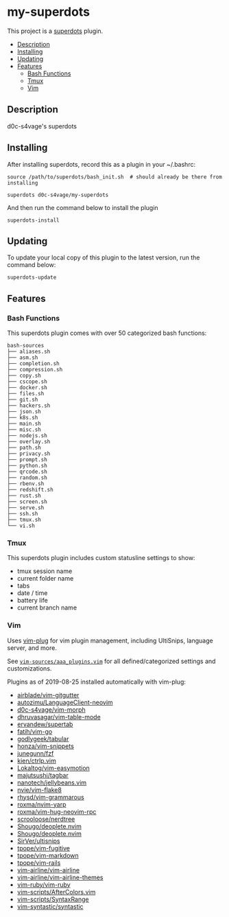 # my-superdots

This project is a [superdots](https://github.com/super-dots/superdots) plugin.

- [Description](#description)
- [Installing](#installing)
- [Updating](#updating)
- [Features](#features)
  * [Bash Functions](#bash-functions)
  * [Tmux](#tmux)
  * [Vim](#vim)

## Description

d0c-s4vage's superdots

## Installing

After installing superdots, record this as a plugin in your ~/.bashrc:

```
source /path/to/superdots/bash_init.sh  # should already be there from installing

superdots d0c-s4vage/my-superdots
```

And then run the command below to install the plugin

```
superdots-install
```

## Updating

To update your local copy of this plugin to the latest version, run the command
below:

```
superdots-update
```

## Features

### Bash Functions

This superdots plugin comes with over 50 categorized bash functions:

```
bash-sources                                                                                                                                                                          
├── aliases.sh                                                                                                                                                                        
├── asm.sh                                                                                                                                                                            
├── completion.sh                                                                                                                                                                     
├── compression.sh                                                                                                                                                                    
├── copy.sh                                                                                                                                                                           
├── cscope.sh                                                                                                                                                                         
├── docker.sh                                                                                                                                                                         
├── files.sh
├── git.sh
├── hackers.sh
├── json.sh
├── k8s.sh
├── main.sh
├── misc.sh
├── nodejs.sh
├── overlay.sh
├── path.sh
├── privacy.sh
├── prompt.sh
├── python.sh
├── qrcode.sh
├── random.sh
├── rbenv.sh
├── redshift.sh
├── rust.sh
├── screen.sh
├── serve.sh
├── ssh.sh
├── tmux.sh
└── vi.sh
```

### Tmux

This superdots plugin includes custom statusline settings to show:

* tmux session name
* current folder name
* tabs
* date / time
* battery life
* current branch name

### Vim

Uses [vim-plug](https://github.com/junegunn/vim-plug) for vim plugin management,
including UltiSnips, language server, and more.

See [`vim-sources/aaa_plugins.vim`](./vim-sources/aaa_plugins.vim) for all
defined/categorized settings and customizations.

Plugins as of 2019-08-25 installed automatically with vim-plug:

* [airblade/vim-gitgutter](https://github.com/airblade/vim-gitgutter)
* [autozimu/LanguageClient-neovim](https://github.com/autozimu/LanguageClient-neovim)
* [d0c-s4vage/vim-morph](https://github.com/d0c-s4vage/vim-morph)
* [dhruvasagar/vim-table-mode](https://github.com/dhruvasagar/vim-table-mode)
* [ervandew/supertab](https://github.com/ervandew/supertab)
* [fatih/vim-go](https://github.com/fatih/vim-go)
* [godlygeek/tabular](https://github.com/godlygeek/tabular)
* [honza/vim-snippets](https://github.com/honza/vim-snippets)
* [junegunn/fzf](https://github.com/junegunn/fzf)
* [kien/ctrlp.vim](https://github.com/kien/ctrlp.vim)
* [Lokaltog/vim-easymotion](https://github.com/Lokaltog/vim-easymotion)
* [majutsushi/tagbar](https://github.com/majutsushi/tagbar)
* [nanotech/jellybeans.vim](https://github.com/nanotech/jellybeans.vim)
* [nvie/vim-flake8](https://github.com/nvie/vim-flake8)
* [rhysd/vim-grammarous](https://github.com/rhysd/vim-grammarous)
* [roxma/nvim-yarp](https://github.com/roxma/nvim-yarp)
* [roxma/vim-hug-neovim-rpc](https://github.com/roxma/vim-hug-neovim-rpc)
* [scrooloose/nerdtree](https://github.com/scrooloose/nerdtree)
* [Shougo/deoplete.nvim](https://github.com/Shougo/deoplete.nvim)
* [Shougo/deoplete.nvim](https://github.com/Shougo/deoplete.nvim)
* [SirVer/ultisnips](https://github.com/SirVer/ultisnips)
* [tpope/vim-fugitive](https://github.com/tpope/vim-fugitive)
* [tpope/vim-markdown](https://github.com/tpope/vim-markdown)
* [tpope/vim-rails](https://github.com/tpope/vim-rails)
* [vim-airline/vim-airline](https://github.com/vim-airline/vim-airline)
* [vim-airline/vim-airline-themes](https://github.com/vim-airline/vim-airline-themes)
* [vim-ruby/vim-ruby](https://github.com/vim-ruby/vim-ruby)
* [vim-scripts/AfterColors.vim](https://github.com/vim-scripts/AfterColors.vim)
* [vim-scripts/SyntaxRange](https://github.com/vim-scripts/SyntaxRange)
* [vim-syntastic/syntastic](https://github.com/vim-syntastic/syntastic)

